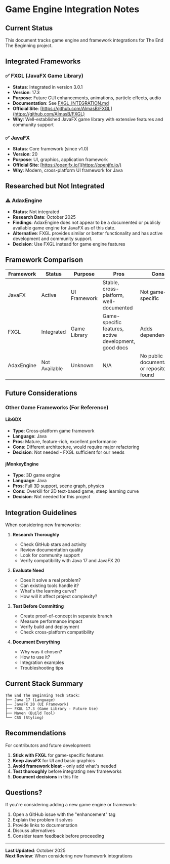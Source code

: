 # Game Engine Integration Notes

## Current Status

This document tracks game engine and framework integrations for The End The Beginning project.

## Integrated Frameworks

### ✅ FXGL (JavaFX Game Library)
- **Status**: Integrated in version 3.0.1
- **Version**: 17.3
- **Purpose**: Future GUI enhancements, animations, particle effects, audio
- **Documentation**: See [FXGL_INTEGRATION.md](FXGL_INTEGRATION.md)
- **Official Site**: [https://github.com/AlmasB/FXGL](https://github.com/AlmasB/FXGL)
- **Why**: Well-established JavaFX game library with extensive features and community support

### ✅ JavaFX
- **Status**: Core framework (since v1.0)
- **Version**: 20
- **Purpose**: UI, graphics, application framework
- **Official Site**: [https://openjfx.io/](https://openjfx.io/)
- **Why**: Modern, cross-platform UI framework for Java

## Researched but Not Integrated

### ⚠️ AdaxEngine
- **Status**: Not integrated
- **Research Date**: October 2025
- **Findings**: AdaxEngine does not appear to be a documented or publicly available game engine for JavaFX as of this date.
- **Alternative**: FXGL provides similar or better functionality and has active development and community support.
- **Decision**: Use FXGL instead for game engine features

## Framework Comparison

| Framework | Status | Purpose | Pros | Cons |
|-----------|--------|---------|------|------|
| JavaFX | Active | UI Framework | Stable, cross-platform, well-documented | Not game-specific |
| FXGL | Integrated | Game Library | Game-specific features, active development, good docs | Adds dependencies |
| AdaxEngine | Not Available | Unknown | N/A | No public documentation or repository found |

## Future Considerations

### Other Game Frameworks (For Reference)

#### LibGDX
- **Type**: Cross-platform game framework
- **Language**: Java
- **Pros**: Mature, feature-rich, excellent performance
- **Cons**: Different architecture, would require major refactoring
- **Decision**: Not needed - FXGL sufficient for our needs

#### jMonkeyEngine
- **Type**: 3D game engine
- **Language**: Java
- **Pros**: Full 3D support, scene graph, physics
- **Cons**: Overkill for 2D text-based game, steep learning curve
- **Decision**: Not needed for this project

## Integration Guidelines

When considering new frameworks:

1. **Research Thoroughly**
   - Check GitHub stars and activity
   - Review documentation quality
   - Look for community support
   - Verify compatibility with Java 17 and JavaFX 20

2. **Evaluate Need**
   - Does it solve a real problem?
   - Can existing tools handle it?
   - What's the learning curve?
   - How will it affect project complexity?

3. **Test Before Committing**
   - Create proof-of-concept in separate branch
   - Measure performance impact
   - Verify build and deployment
   - Check cross-platform compatibility

4. **Document Everything**
   - Why was it chosen?
   - How to use it?
   - Integration examples
   - Troubleshooting tips

## Current Stack Summary

```
The End The Beginning Tech Stack:
├── Java 17 (Language)
├── JavaFX 20 (UI Framework)
├── FXGL 17.3 (Game Library - Future Use)
├── Maven (Build Tool)
└── CSS (Styling)
```

## Recommendations

For contributors and future development:

1. **Stick with FXGL** for game-specific features
2. **Keep JavaFX** for UI and basic graphics
3. **Avoid framework bloat** - only add what's needed
4. **Test thoroughly** before integrating new frameworks
5. **Document decisions** in this file

## Questions?

If you're considering adding a new game engine or framework:
1. Open a GitHub issue with the "enhancement" tag
2. Explain the problem it solves
3. Provide links to documentation
4. Discuss alternatives
5. Consider team feedback before proceeding

---

**Last Updated**: October 2025  
**Next Review**: When considering new framework integrations
